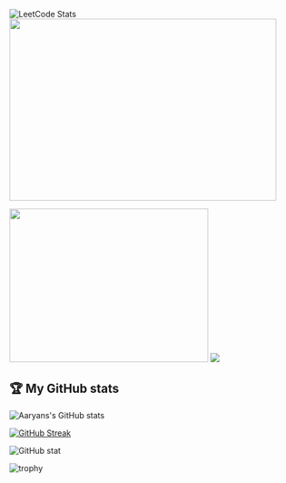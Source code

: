 
![LeetCode Stats](https://leetcard.jacoblin.cool/Aaryan3012?theme=dark&font=IBM%20Plex%20Sans%20Arabic&ext=heatmap)
<img src="https://media.giphy.com/media/J4mwzGaDrRw3u/giphy.gif" width="470" height="320"/>

<p float=left>
<img src="https://i.pinimg.com/736x/0f/fc/93/0ffc939a648e831396ee6b17e0d17a50.jpg" width="350" height="270"/>  
<img src="https://media.giphy.com/media/xZx7ht7MH8Wqs/giphy.gif" />

</p>

## 🏆 My GitHub stats

![Aaryans's GitHub stats](https://github-readme-stats.vercel.app/api?username=AaryanChaudhari&show_icons=true)

[![GitHub Streak](https://github-readme-streak-stats.herokuapp.com?user=AaryanChaudhari&border_radius=10)](https://git.io/streak-stats)

![GitHub stat](https://github-readme-stats.vercel.app/api/top-langs/?username=AaryanChaudhari&layout=compact&langs_count=8&hide_border=true&text_color=#fff)
  
![trophy](https://github-profile-trophy.vercel.app/?username=AaryanChaudhari&theme=onedark&column=7&margin-w=15&margin-h=15)
